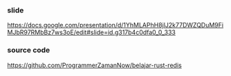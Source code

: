 ### slide
https://docs.google.com/presentation/d/1YhMLAPhH8jlJ2k77DWZQDuM9FiMJbR97RMbBz7ws3oE/edit#slide=id.g317b4c0dfa0_0_333

### source code
https://github.com/ProgrammerZamanNow/belajar-rust-redis